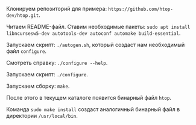Клонируем репозиторий для примера: `https://github.com/htop-dev/htop.git`.

Читаем README-файл. Ставим необходимые пакеты: `sudo apt install libncursesw5-dev autotools-dev autoconf automake build-essential`.

Запускаем скрипт: `./autogen.sh`, который создаст нам необходимый файл `configure`.

Смотреть справку: `./configure --help`.

Запускаем скрипт: `./configure`.

Запускаем сборку: `make`.

После этого в текущем каталоге появится бинарный файл `htop`.

Команда `sudo make install` создаст аналогичный бинарный файл в директории `/usr/local/bin`.